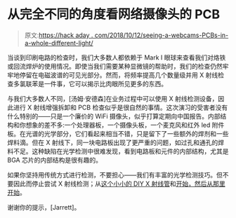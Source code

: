 # 从完全不同的角度看网络摄像头的 PCB

> 原文:[https://hack aday . com/2018/10/12/seeing-a-webcams-PCBs-in-a-whole-different-light/](https://hackaday.com/2018/10/12/seeing-a-webcams-pcbs-in-a-whole-different-light/)

当谈到印刷电路的检查时，我们大多数人都依赖于 Mark I 眼球来查看我们对烙铁或回流焊炉的使用情况。即使当我们需要某种显微镜的帮助时，我们的检查仍然牢牢地停留在电磁波谱的可见光部分。然而，将频率提高几个数量级并用 X 射线检查多氯联苯是一件事，它可以揭示比肉眼所见更多的东西。

与我们大多数人不同，[汤姆·安德森]在业务过程中可以使用 X 射线检测设备，因此进行 X 射线增强拆卸和 PCB 检查似乎是很自然的事情。这次演习的受害者没有什么特别的——只是一个廉价的 WiFi 摄像头，似乎打算定期向中国报告。内部结构和你想象的差不多:一个处理器板，一个摄像头板，一个麦克风和红外 led 附件板。在光谱的光学部分，它们看起来相当不错，只是留下了一些额外的焊剂和一些焊料滴。但在 X 射线下，同一块电路板出现了更严重的问题，如过孔和通孔的焊料不足。这种缺陷在光学检测中很难发现，看到电路板和元件的内部结构，尤其是 BGA 芯片的内部结构是很有趣的。

如果你坚持用传统方式进行检测，不要担心——我们有丰富的光学检测技巧。但不要因此而停止尝试 X 射线检测；从[这个小小的 DIY X 射线管](https://hackaday.com/2013/06/02/building-a-miniature-x-ray-tube/)和[开始，然后从那里开始](https://hackaday.com/2012/08/27/making-images-and-videos-using-a-diy-fluoroscopic-x-ray/)。

谢谢你的提示，[Jarrett]。